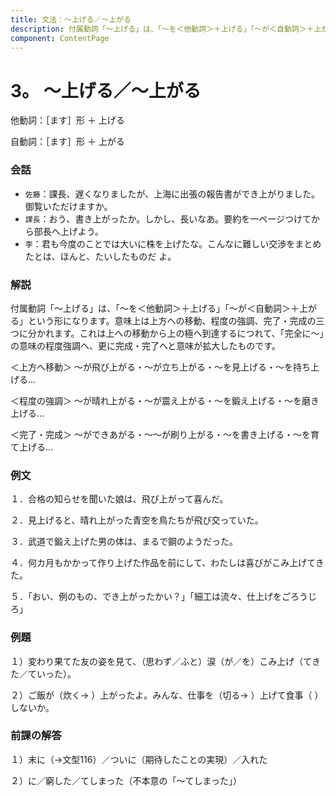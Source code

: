 ```yaml
---
title: 文法：～上げる／～上がる
description: 付属動詞「～上げる」は、「～を＜他動詞＞＋上げる」「～が＜自動詞＞＋上がる」という形になります。意味上は上方への移動、程度の強調、完了・完成の三つに分かれます。これは上への移動から上の極へ到達するにつれて、「完全に～」の意味の程度強調へ、更に完成・完了へと意味が拡大したものです。
component: ContentPage
---
```



# 3。 ～上げる／～上がる
他動詞：［ます］形 ＋ 上げる 

自動詞：［ます］形 ＋ 上がる

### 会話
- `佐藤`：課長、遅くなりましたが、上海に出張の報告書ができ上がりました。御覧いただけますか。 
- `課長`：おう、書き上がったか。しかし、長いなあ。要約を一ページつけてから部長へ上げよう。
- `李`：君も今度のことでは大いに株を上げたな。こんなに難しい交渉をまとめたとは、ほんと、たいしたものだ よ。

### 解説
付属動詞「～上げる」は、「～を＜他動詞＞＋上げる」「～が＜自動詞＞＋上がる」という形になります。意味上は上方への移動、程度の強調、完了・完成の三つに分かれます。これは上への移動から上の極へ到達するにつれて、「完全に～」の意味の程度強調へ、更に完成・完了へと意味が拡大したものです。

＜上方へ移動＞
～が飛び上がる・～が立ち上がる・～を見上げる・～を持ち上げる…

＜程度の強調＞
～が晴れ上がる・～が震え上がる・～を鍛え上げる・～を磨き上げる…

＜完了・完成＞
～ができあがる・～～が刷り上がる・～を書き上げる・～を育て上げる…

### 例文
１．合格の知らせを聞いた娘は、飛び上がって喜んだ。 

２．見上げると、晴れ上がった青空を鳥たちが飛び交っていた。 

３．武道で鍛え上げた男の体は、まるで鋼のようだった。 

４．何カ月もかかって作り上げた作品を前にして、わたしは喜びがこみ上げてきた。 

５．「おい、例のもの、でき上がったかい？」「細工は流々、仕上げをごろうじろ」 


### 例題
１）変わり果てた友の姿を見て、（思わず／ふと）涙（が／を）こみ上げ（てきた／ていった）。 

２）ご飯が（炊く→ ）上がったよ。みんな、仕事を（切る→ ）上げて食事（ ）しないか。 


### 前課の解答
１）末に（→文型116）／ついに（期待したことの実現）／入れた 

２）に／窮した／てしまった（不本意の「～てしまった」） 

